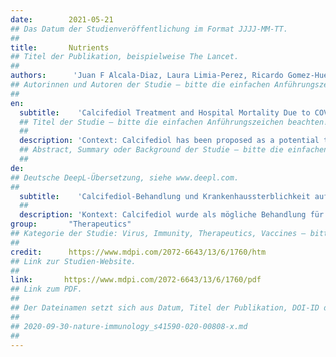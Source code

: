```yaml
---
date:        2021-05-21
## Das Datum der Studienveröffentlichung im Format JJJJ-MM-TT.
##
title:       Nutrients
## Titel der Publikation, beispielweise The Lancet.
##
authors:      'Juan F Alcala-Diaz, Laura Limia-Perez, Ricardo Gomez-Huelgas, Maria D Martin-Escalante, Begoña Cortes-Rodriguez, Jose L Zambrana-Garcia, Marta Entrenas-Castillo, Ana I Perez-Caballero, Maria D López-Carmona, Javier Garcia-Alegria, Aquiles Lozano Rodríguez-Mancheño, Maria Del Sol Arenas-de Larriva, Luis M Pérez-Belmonte, Irwin Jungreis, Roger Bouillon, Jose Manual Quesada-Gomez & Jose Lopez-Miranda'
## Autorinnen und Autoren der Studie – bitte die einfachen Anführungszeichen beachten!
##
en:
  subtitle:    'Calcifediol Treatment and Hospital Mortality Due to COVID-19: A Cohort Study'
  ## Titel der Studie – bitte die einfachen Anführungszeichen beachten!
  ##
  description: 'Context: Calcifediol has been proposed as a potential treatment for COVID-19 patients. Objective: To compare the administration or not of oral calcifediol on mortality risk of patients hospitalized because of COVID-19. Design: Retrospective, multicenter, open, non-randomized cohort study. Settings: Hospitalized care. Patients: Patients with laboratory-confirmed COVID-19 between 5 February and 5 May 2020 in five hospitals in the South of Spain. Intervention: Patients received calcifediol (25-hydroxyvitamin D3) treatment (0.266 mg/capsule, 2 capsules on entry and then one capsule on day 3, 7, 14, 21, and 28) or not. Main outcome measure: In-hospital mortality during the first 30 days after admission. Results: A total of 537 patients were hospitalized with COVID-19 (317 males (59%), median age, 70 years), and 79 (14.7%) received calcifediol treatment. Overall, in-hospital mortality during the first 30 days was 17.5%. The OR of death for patients receiving calcifediol (mortality rate of 5%) was 0.22 compared to patients not receiving such treatment (mortality rate of 20%). Patients who received calcifediol after admission were more likely than those not receiving treatment to have comorbidity and a lower rate of CURB-65 score for pneumonia severity ≥ 3 (one point for each of confusion, urea > 7 mmol/L, respiratory rate ≥ 30/min, systolic blood pressure < 90 mm Hg or diastolic blood pressure ≤ 60 mm Hg, and age ≥ 65 years), acute respiratory distress syndrome (moderate or severe), c-reactive protein, chronic kidney disease, and blood urea nitrogen. In a multivariable logistic regression model, adjusting for confounders, there were significant differences in mortality for patients receiving calcifediol compared with patients not receiving it. Conclusion: Among patients hospitalized with COVID-19, treatment with calcifediol, compared with those not receiving calcifediol, was significantly associated with lower in-hospital mortality during the first 30 days. The observational design and sample size may limit the interpretation of these findings.'
  ## Abstract, Summary oder Background der Studie – bitte die einfachen Anführungszeichen beachten!
  ##
de: 
## Deutsche DeepL-Übersetzung, siehe www.deepl.com.
##
  subtitle:    'Calcifediol-Behandlung und Krankenhaussterblichkeit aufgrund von COVID-19: Eine Kohortenstudie'
  ##
  description: 'Kontext: Calcifediol wurde als mögliche Behandlung für COVID-19-Patienten vorgeschlagen. Zielsetzung: Vergleich des Einflusses der Verabreichung von oralem Calcifediol auf das Sterberisiko von Patienten, die wegen COVID-19 hospitalisiert wurden. Aufbau: Retrospektive, multizentrische, offene, nicht-randomisierte Kohortenstudie. Rahmenbedingungen: Stationäre Behandlung. Patienten: Patienten mit im Labor bestätigtem COVID-19 zwischen dem 5. Februar und 5. Mai 2020 in fünf Krankenhäusern in Südspanien. Intervention: Die Patienten wurden mit Calcifediol (25-Hydroxyvitamin D3) behandelt (0,266 mg/Kapsel, 2 Kapseln bei Eintritt und dann eine Kapsel an Tag 3, 7, 14, 21 und 28) oder nicht. Hauptergebnis: Sterblichkeit im Krankenhaus während der ersten 30 Tage nach der Aufnahme. Ergebnisse: Insgesamt wurden 537 Patienten mit COVID-19 ins Krankenhaus eingeliefert (317 Männer (59 %), mittleres Alter 70 Jahre), und 79 (14,7 %) erhielten eine Calcifediol-Behandlung. Insgesamt lag die Sterblichkeit in den ersten 30 Tagen im Krankenhaus bei 17,5 %. Die Sterblichkeitsrate bei Patienten, die mit Calcifediol behandelt wurden (Sterblichkeitsrate von 5 %), lag bei 0,22 im Vergleich zu Patienten, die nicht mit Calcifediol behandelt wurden (Sterblichkeitsrate von 20 %). Bei Patienten, die nach der Aufnahme Calcifediol erhielten, war die Wahrscheinlichkeit höher, dass sie Komorbiditäten aufwiesen und einen niedrigeren CURB-65-Score für den Schweregrad der Lungenentzündung ≥ 3 hatten (jeweils ein Punkt für Verwirrtheit, Harnstoff > 7 mmol/L, Atemfrequenz ≥ 30/min, systolischer Blutdruck < 90 mm Hg oder diastolischer Blutdruck ≤ 60 mm Hg und Alter ≥ 65 Jahre), akutes Atemnotsyndrom (mittelschwer oder schwer), c-reaktives Protein, chronische Nierenerkrankung und Harnstoff-Stickstoff im Blut. In einem multivariablen logistischen Regressionsmodell, bei dem Störfaktoren berücksichtigt wurden, gab es signifikante Unterschiede in der Sterblichkeit bei Patienten, die Calcifediol erhielten, im Vergleich zu Patienten, die es nicht erhielten. Schlussfolgerung: Bei Patienten, die mit COVID-19 ins Krankenhaus eingeliefert wurden, war die Behandlung mit Calcifediol im Vergleich zu Patienten, die kein Calcifediol erhielten, signifikant mit einer niedrigeren Sterblichkeit in den ersten 30 Tagen im Krankenhaus verbunden. Das Beobachtungsdesign und der Stichprobenumfang können die Interpretation dieser Ergebnisse einschränken.'
group:       "Therapeutics"
## Kategorie der Studie: Virus, Immunity, Therapeutics, Vaccines – bitte die Anführungszeichen beachten!
##
credit:      https://www.mdpi.com/2072-6643/13/6/1760/htm
## Link zur Studien-Website.
##
link:       https://www.mdpi.com/2072-6643/13/6/1760/pdf
## Link zum PDF.
##
## Der Dateinamen setzt sich aus Datum, Titel der Publikation, DOI-ID der Studie (nach dem letzten Slash) und der Dateiendung zusammen. Bitte den Unterstrich vor der DOI-ID beachten!
##
## 2020-09-30-nature-immunology_s41590-020-00808-x.md
##
---
```

<object data="{{ page.link }}" style='height:calc(100vh - 400px); width: 100%' type='application/pdf'></object>